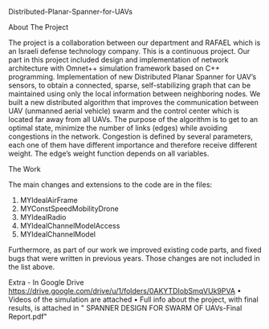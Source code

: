 Distributed-Planar-Spanner-for-UAVs

About The Project 

The project is a collaboration between our department and RAFAEL which is an Israeli defense technology company. This is a continuous project. Our part  in this project included design and implementation of network architecture with Omnet++ simulation framework based on C++ programming. Implementation of new Distributed Planar Spanner for UAV’s sensors, to obtain a connected, sparse, self-stabilizing graph that can be maintained using only the local information between neighboring nodes. We built a new distributed algorithm that improves the communication between UAV (unmanned aerial vehicle) swarm and the control center which is located far away from all UAVs. The purpose of the algorithm is to get to an optimal state, minimize the number of links (edges) while avoiding congestions in the network. Congestion is defined by several parameters, each one of them have different importance and therefore receive different weight. The edge’s weight function  depends on all variables.

The Work

The main changes and extensions to the code are in the files:
1.	MYIdealAirFrame
2.	MYConstSpeedMobilityDrone
3.	MYIdealRadio
4.	MYIdealChannelModelAccess
5.	MYIdealChannelModel

Furthermore, as part of our work we improved existing code parts, and fixed bugs that were written in previous years. Those changes are not included in the list above.

Extra - In Google Drive https://drive.google.com/drive/u/1/folders/0AKYTDIobSmqVUk9PVA
• Videos of the simulation are attached
• Full info about the project, with final results, is attached in " SPANNER DESIGN FOR SWARM OF UAVs-Final Report.pdf"
